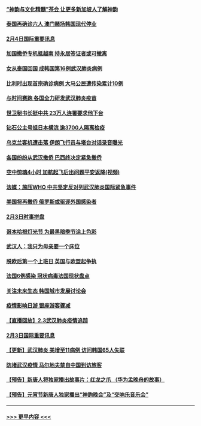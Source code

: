 #### [“神韵与文化精髓”茶会 让更多新加坡人了解神韵](../pages/prog202/a102769286.md?t=02050222) 
#### [泰国再确诊六人 澳门赌场韩国现代停业](../pages/prog202/a102769239.md?t=02050222) 
#### [2月4日国际重要讯息](../pages/prog202/a102768884.md?t=02050222) 
#### [加国撤侨专机抵越南 持永居签证者或可撤离](../pages/prog202/a102768877.md?t=02050222) 
#### [女从泰国回国 成韩国第16例武汉肺炎病例](../pages/prog202/a102768669.md?t=02050222) 
#### [比利时出现首宗确诊病例 大马公民遭传染累计10例](../pages/prog202/a102768824.md?t=02050222) 
#### [与时间赛跑 各国全力研发武汉肺炎疫苗](../pages/prog202/a102768738.md?t=02050222) 
#### [世卫秘书长挺中共 23万人连署要求他下台](../pages/prog202/a102768717.md?t=02050222) 
#### [钻石公主号抵日本横滨 逾3700人隔离检疫](../pages/prog202/a102768714.md?t=02050222) 
#### [乌克兰客机遭击落 伊朗飞行员与塔台对话录音曝光](../pages/prog202/a102768645.md?t=02050222) 
#### [各国纷纷从武汉撤侨 巴西终决定紧急撤侨](../pages/prog202/a102768630.md?t=02050222) 
#### [空中惊魂4小时 加航起飞后出问题平安返降(视频)](../pages/prog202/a102768601.md?t=02050222) 
#### [法媒：施压WHO 中共坚定反对列武汉肺炎国际紧急事件](../pages/prog202/a102768584.md?t=02050222) 
#### [美国将再撤侨 俄罗斯或驱逐外国感染者](../pages/prog202/a102768247.md?t=02050222) 
#### [2月3日时事拼盘](../pages/prog202/a102768402.md?t=02050222) 
#### [哥本哈根灯光节 为最黑暗季节涂上色彩](../pages/prog202/a102768369.md?t=02050222) 
#### [武汉人：我只为母亲要一个床位](../pages/prog202/a102768250.md?t=02050222) 
#### [脱欧后第一个上班日 英国与欧盟起争执](../pages/prog202/a102768252.md?t=02050222) 
#### [法国6例感染 冠状病毒法国现状盘点](../pages/prog202/a102768157.md?t=02050222) 
#### [关注未来生态 韩国城市发展讨论会](../pages/prog202/a102768153.md?t=02050222) 
#### [疫情影响日游 银座游客骤减](../pages/prog202/a102768160.md?t=02050222) 
#### [【直播回放】2.3武汉肺炎疫情追踪](../pages/prog202/a102768128.md?t=02050222) 
#### [2月3日国际重要讯息](../pages/prog202/a102767896.md?t=02050222) 
#### [【更新】武汉肺炎 美增至11病例 访问韩国65人失联](../pages/prog202/a102758911.md?t=02050222) 
#### [防堵武汉疫情 马尔地夫禁自中国到访旅客](../pages/prog202/a102767847.md?t=02050222) 
#### [【预告】新唐人将独家播出故事片：红龙之爪 （华为孟晚舟的故事）](../pages/prog202/a102767728.md?t=02050222) 
#### [【预告】元宵节新唐人独家播出“神韵晚会”及“交响乐音乐会”](../pages/prog202/a102767674.md?t=02050222) 

----
#### [ >>> 更早内容 <<< ](../indexes/prog202-earlier.md)
